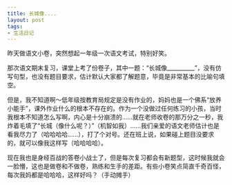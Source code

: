 ```yaml
---
title: 长城像....
layout: post
tags:
- 生活日记
---
```


昨天做语文小卷，突然想起一年级一次语文考试，特别好笑。

那次语文期末复习，课堂上考了份卷子，其中一题：“长城像__________”，没有仿写句型，也没有题目要求，估计默认大家都了解题意，毕竟是非常基本的比喻句填空。

但是，我不知道啊～低年级按教育局规定是没有作业的，妈妈也是一个佛系“放养小能手”，课外作业什么的根本不存在的。作为一个没做过任何练习的小孩，当时我根本不知道怎么写啊，内心是十分崩溃的……就在老师收卷的那万分之一秒，我炸着毛填了“长城（像什么呢？）”（机智如我）……我们亲爱的语文老师估计也是看我尽力了（哈哈哈哈……），打了个对号。还在班上说，如果碰上题目没要求的，就可以像我这样写（哈哈哈哈）。

现在我也是身经百战的答卷小战士了，但是每次复习都会有新题型，这时候我就会一脸懵，这也是做卷和不做卷，熟练和生手的差距。有些小卷笑点简直千奇百怪，每次我妈都是哈哈哈，这样好吗？（手动摊手）



